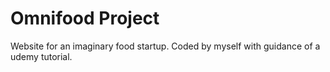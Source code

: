 # Omnifood Project

Website for an imaginary food startup. Coded by myself with guidance of a udemy tutorial.
